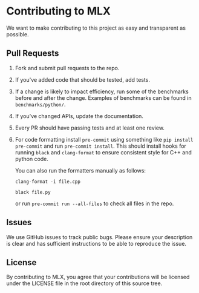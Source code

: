 # Contributing to MLX

We want to make contributing to this project as easy and transparent as
possible.

## Pull Requests

1. Fork and submit pull requests to the repo.
2. If you've added code that should be tested, add tests.
3. If a change is likely to impact efficiency, run some of the benchmarks before
   and after the change. Examples of benchmarks can be found in `benchmarks/python/`.
4. If you've changed APIs, update the documentation.
5. Every PR should have passing tests and at least one review.
6. For code formatting install `pre-commit` using something like `pip install pre-commit` and run `pre-commit install`.
   This should install hooks for running `black` and `clang-format` to ensure
   consistent style for C++ and python code.

   You can also run the formatters manually as follows:

   ```shell
   clang-format -i file.cpp
   ```

   ```shell
   black file.py
   ```

   or run `pre-commit run --all-files` to check all files in the repo.

## Issues

We use GitHub issues to track public bugs. Please ensure your description is
clear and has sufficient instructions to be able to reproduce the issue.

## License

By contributing to MLX, you agree that your contributions will be licensed
under the LICENSE file in the root directory of this source tree.
